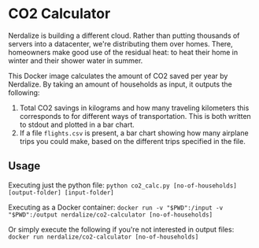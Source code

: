 # CO2 Calculator
Nerdalize is building a different cloud. Rather than putting thousands of servers into a datacenter, we're distributing them over homes. There, homeowners make good use of the residual heat: to heat their home in winter and their shower water in summer.

This Docker image calculates the amount of CO2 saved per year by Nerdalize. By taking an amount of households as input, it outputs the following:

1. Total CO2 savings in kilograms and how many traveling kilometers this corresponds to for different ways of transportation. This is both written to stdout and plotted in a bar chart.
2. If a file `flights.csv` is present, a bar chart showing how many airplane trips you could make, based on the different trips specified in the file.

## Usage
Executing just the python file:
```python co2_calc.py [no-of-households] [output-folder] [input-folder]```

Executing as a Docker container:
```docker run -v "$PWD":/input -v "$PWD":/output nerdalize/co2-calculator [no-of-households]```

Or simply execute the following if you're not interested in output files:
```docker run nerdalize/co2-calculator [no-of-households]```
